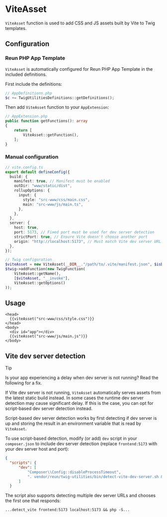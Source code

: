 # ViteAsset

`ViteAsset` function is used to add CSS and JS assets built by Vite to Twig
templates.

## Configuration

### Reun PHP App Template

`ViteAsset` is automatically configured for Reun PHP App Template in the
included definitions.

First include the definitions:

```php
// AppDefinitions.php
$c += TwigUtilitiesDefinitions::getDefinitions();
```

Then add `ViteAsset` function to your `AppExtension`:

```php
// AppExtension.php
public function getFunctions(): array
{
    return [
        ViteAsset::getFunction(),
    ];
}
```

### Manual configuration

```ts
// vite.config.ts
export default defineConfig({
  build: {
    manifest: true, // Manifest must be enabled
    outDir: "www/static/dist",
    rollupOptions: {
      input: {
        style: "src-www/css/main.css",
        main: "src-www/js/main.ts",
      },
    },
  },
  server: {
    host: true,
    port: 5173, // Fixed port must be used for dev server detection
    strictPort: true, // Ensure Vite doesn't choose another port
    origin: "http://localhost:5173", // Must match Vite dev server URL
  },
});
```

```php
// Twig configuration
$viteAsset = new ViteAsset(__DIR__."/path/to/.vite/manifest.json", $isDev);
$twig->addFunction(new TwigFunction(
    ViteAsset::getName(),
    [$viteAsset, "__invoke"],
    ViteAsset::getOptions()
));
```

## Usage

```twig
<head>
  {{viteAsset("src-www/css/style.css")}}
</head>
<body>
  <div id="app"></div>
  {{viteAsset("src-www/js/main.js")}}
</body>
```

## Vite dev server detection

> [!TIP]
>
> Is your app experiencing a delay when dev server is not running? Read the
> following for a fix.

If Vite dev server is not running, `ViteAsset` automatically serves assets from
the latest static build instead. In some cases the runtime dev server detection
may cause significant delay. If this is the case, you can opt for script-based
dev server detection instead.

Script-based dev server detection works by first detecting if dev server is up
and storing the result in an environment variable that is read by `ViteAsset`.

To use script-based detection, modify (or add) `dev` script in your
`composer.json` to include dev server detection (replace `frontend:5173` with
your dev server host and port):

```json
{
  "scripts": {
      "dev": [
          "Composer\\Config::disableProcessTimeout",
          ". vendor/reun/twig-utilities/bin/detect-vite-dev-server.sh && detect_vite frontend:5173 && php -S 0.0.0.0:8080 -t www"
      ]
  }
```

The script also supports detecting multiple dev server URLs and chooses the
first one that responds:

```
...detect_vite frontend:5173 localhost:5173 && php -S...
```
